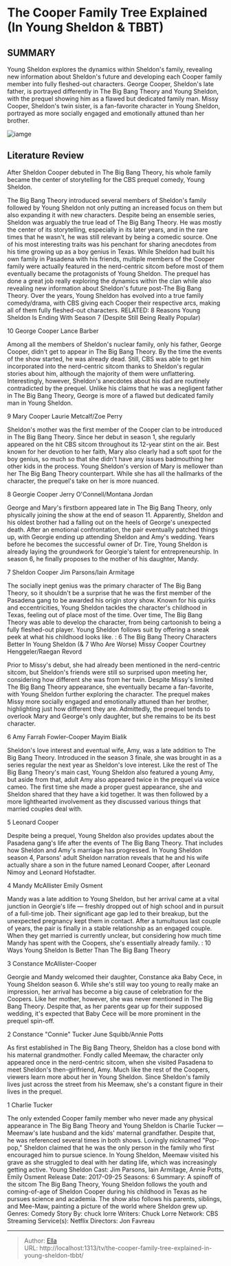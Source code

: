# The Cooper Family Tree Explained (In Young Sheldon &amp; TBBT)


## SUMMARY 


 Young Sheldon explores the dynamics within Sheldon&#39;s family, revealing new information about Sheldon&#39;s future and developing each Cooper family member into fully fleshed-out characters. 
 George Cooper, Sheldon&#39;s late father, is portrayed differently in The Big Bang Theory and Young Sheldon, with the prequel showing him as a flawed but dedicated family man. 
 Missy Cooper, Sheldon&#39;s twin sister, is a fan-favorite character in Young Sheldon, portrayed as more socially engaged and emotionally attuned than her brother. 

![iamge](https://static1.srcdn.com/wordpress/wp-content/uploads/2021/05/Young-sheldon-forshadows-Amy-debut-in-big-bang-theory-.jpg)

## Literature Review
After Sheldon Cooper debuted in The Big Bang Theory, his whole family became the center of storytelling for the CBS prequel comedy, Young Sheldon. 




The Big Bang Theory introduced several members of Sheldon&#39;s family followed by Young Sheldon not only putting an increased focus on them but also expanding it with new characters. Despite being an ensemble series, Sheldon was arguably the true lead of The Big Bang Theory. He was mostly the center of its storytelling, especially in its later years, and in the rare times that he wasn&#39;t, he was still relevant by being a comedic source. One of his most interesting traits was his penchant for sharing anecdotes from his time growing up as a boy genius in Texas.
While Sheldon had built his own family in Pasadena with his friends, multiple members of the Cooper family were actually featured in the nerd-centric sitcom before most of them eventually became the protagonists of Young Sheldon. The prequel has done a great job really exploring the dynamics within the clan while also revealing new information about Sheldon&#39;s future post-The Big Bang Theory. Over the years, Young Sheldon has evolved into a true family comedy/drama, with CBS giving each Cooper their respective arcs, making all of them fully fleshed-out characters.
   RELATED: 8 Reasons Young Sheldon Is Ending With Season 7 (Despite Still Being Really Popular) 









 








 10  George Cooper 
Lance Barber
        

Among all the members of Sheldon&#39;s nuclear family, only his father, George Cooper, didn&#39;t get to appear in The Big Bang Theory. By the time the events of the show started, he was already dead. Still, CBS was able to get him incorporated into the nerd-centric sitcom thanks to Sheldon&#39;s regular stories about him, although the majority of them were unflattering. Interestingly, however, Sheldon&#39;s anecdotes about his dad are routinely contradicted by the prequel. Unlike his claims that he was a negligent father in The Big Bang Theory, George is more of a flawed but dedicated family man in Young Sheldon.





 9  Mary Cooper 
Laurie Metcalf/Zoe Perry
        

        

        

        

        


Sheldon&#39;s mother was the first member of the Cooper clan to be introduced in The Big Bang Theory. Since her debut in season 1, she regularly appeared on the hit CBS sitcom throughout its 12-year stint on the air. Best known for her devotion to her faith, Mary also clearly had a soft spot for the boy genius, so much so that she didn&#39;t have any issues badmouthing her other kids in the process. Young Sheldon&#39;s version of Mary is mellower than her The Big Bang Theory counterpart. While she has all the hallmarks of the character, the prequel&#39;s take on her is more nuanced.





 8  Georgie Cooper 
Jerry O&#39;Connell/Montana Jordan
        

George and Mary&#39;s firstborn appeared late in The Big Bang Theory, only physically joining the show at the end of season 11. Apparently, Sheldon and his oldest brother had a falling out on the heels of George&#39;s unexpected death. After an emotional confrontation, the pair eventually patched things up, with Georgie ending up attending Sheldon and Amy&#39;s wedding. Years before he becomes the successful owner of Dr. Tire, Young Sheldon is already laying the groundwork for Georgie&#39;s talent for entrepreneurship. In season 6, he finally proposes to the mother of his daughter, Mandy.





 7  Sheldon Cooper 
Jim Parsons/Iain Armitage
        

        

        

        

        

The socially inept genius was the primary character of The Big Bang Theory, so it shouldn&#39;t be a surprise that he was the first member of the Pasadena gang to be awarded his origin story show. Known for his quirks and eccentricities, Young Sheldon tackles the character&#39;s childhood in Texas, feeling out of place most of the time. Over time, The Big Bang Theory was able to develop the character, from being cartoonish to being a fully fleshed-out player. Young Sheldon follows suit by offering a sneak peek at what his childhood looks like.
 : 6 The Big Bang Theory Characters Better In Young Sheldon (&amp; 7 Who Are Worse)
Missy Cooper
Courtney Henggeler/Raegan Revord
        

        

        

        

        

Prior to Missy&#39;s debut, she had already been mentioned in the nerd-centric sitcom, but Sheldon&#39;s friends were still so surprised upon meeting her, considering how different she was from her twin. Despite Missy&#39;s limited The Big Bang Theory appearance, she eventually became a fan-favorite, with Young Sheldon further exploring the character. The prequel makes Missy more socially engaged and emotionally attuned than her brother, highlighting just how different they are. Admittedly, the prequel tends to overlook Mary and George&#39;s only daughter, but she remains to be its best character.





 6  Amy Farrah Fowler-Cooper 
Mayim Bialik
        

Sheldon&#39;s love interest and eventual wife, Amy, was a late addition to The Big Bang Theory. Introduced in the season 3 finale, she was brought in as a series regular the next year as Sheldon&#39;s love interest. Like the rest of The Big Bang Theory&#39;s main cast, Young Sheldon also featured a young Amy, but aside from that, adult Amy also appeared twice in the prequel via voice cameo. The first time she made a proper guest appearance, she and Sheldon shared that they have a kid together. It was then followed by a more lighthearted involvement as they discussed various things that married couples deal with.





 5  Leonard Cooper 
        

Despite being a prequel, Young Sheldon also provides updates about the Pasadena gang&#39;s life after the events of The Big Bang Theory. That includes how Sheldon and Amy&#39;s marriage has progressed. In Young Sheldon season 4, Parsons&#39; adult Sheldon narration reveals that he and his wife actually share a son in the future named Leonard Cooper, after Leonard Nimoy and Leonard Hofstadter.





 4  Mandy McAllister 
Emily Osment
        

Mandy was a late addition to Young Sheldon, but her arrival came at a vital junction in Georgie&#39;s life — freshly dropped out of high school and in pursuit of a full-time job. Their significant age gap led to their breakup, but the unexpected pregnancy kept them in contact. After a tumultuous last couple of years, the pair is finally in a stable relationship as an engaged couple. When they get married is currently unclear, but considering how much time Mandy has spent with the Coopers, she&#39;s essentially already family.
 : 10 Ways Young Sheldon Is Better Than The Big Bang Theory





 3  Constance McAllister-Cooper 
        

Georgie and Mandy welcomed their daughter, Constance aka Baby Cece, in Young Sheldon season 6. While she&#39;s still way too young to really make an impression, her arrival has become a big cause of celebration for the Coopers. Like her mother, however, she was never mentioned in The Big Bang Theory. Despite that, as her parents gear up for their supposed wedding, it&#39;s expected that Baby Cece will be more prominent in the prequel spin-off.





 2  Constance &#34;Connie&#34; Tucker 
June Squibb/Annie Potts
        

As first established in The Big Bang Theory, Sheldon has a close bond with his maternal grandmother. Fondly called Meemaw, the character only appeared once in the nerd-centric sitcom, when she visited Pasadena to meet Sheldon&#39;s then-girlfriend, Amy. Much like the rest of the Coopers, viewers learn more about her in Young Sheldon. Since Sheldon&#39;s family lives just across the street from his Meemaw, she&#39;s a constant figure in their lives in the prequel.





 1  Charlie Tucker 
        

The only extended Cooper family member who never made any physical appearance in The Big Bang Theory and Young Sheldon is Charlie Tucker — Meemaw&#39;s late husband and the kids&#39; maternal grandfather. Despite that, he was referenced several times in both shows. Lovingly nicknamed &#34;Pop-pop,&#34; Sheldon claimed that he was the only person in the family who first encouraged him to pursue science. In Young Sheldon, Meemaw visited his grave as she struggled to deal with her dating life, which was increasingly getting active.
               Young Sheldon   Cast:   Jim Parsons, Iain Armitage, Annie Potts, Emily Osment    Release Date:   2017-09-25    Seasons:   6    Summary:   A spinoff of the sitcom The Big Bang Theory, Young Sheldon follows the youth and coming-of-age of Sheldon Cooper during his childhood in Texas as he pursues science and academia. The show also follows his parents, siblings, and Mee-Maw, painting a picture of the world where Sheldon grew up.    Genres:   Comedy    Story By:   chuck lorre    Writers:   Chuck Lorre    Network:   CBS    Streaming Service(s):   Netflix    Directors:   Jon Favreau      

---

> Author: [Ella](https://instagram.hk.cn/)  
> URL: http://localhost:1313/tv/the-cooper-family-tree-explained-in-young-sheldon-tbbt/  

